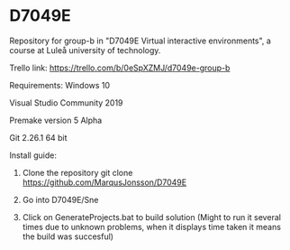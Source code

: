# D7049E
Repository for group-b in "D7049E Virtual interactive environments", a course at Luleå university of technology.

Trello link: https://trello.com/b/0eSpXZMJ/d7049e-group-b

Requirements:
Windows 10

Visual Studio Community 2019

Premake version 5 Alpha

Git 2.26.1 64 bit

Install guide:

1. Clone the repository
git clone https://github.com/MarqusJonsson/D7049E

2. Go into D7049E/Sne

3. Click on GenerateProjects.bat to build solution (Might to run it several times due to unknown problems, when it displays time taken it means the build was succesful)
